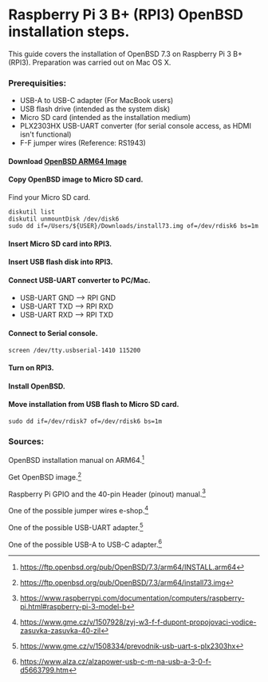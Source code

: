 # Raspberry Pi 3 B+ (RPI3) OpenBSD installation steps.
This guide covers the installation of OpenBSD 7.3 on Raspberry Pi 3 B+ (RPI3). Preparation was carried out on Mac OS X.
### Prerequisities:
- USB-A to USB-C adapter (For MacBook users)
- USB flash drive (intended as the system disk)
- Micro SD card (intended as the installation medium)
- PLX2303HX USB-UART converter (for serial console access, as HDMI isn't functional)
- F-F jumper wires (Reference: RS1943)
#### Download [OpenBSD ARM64 Image](https://ftp.openbsd.org/pub/OpenBSD/7.3/arm64/install73.img)
#### Copy OpenBSD image to Micro SD card.
Find your Micro SD card.
```
diskutil list
diskutil unmountDisk /dev/disk6
sudo dd if=/Users/${USER}/Downloads/install73.img of=/dev/rdisk6 bs=1m
```
#### Insert Micro SD card into RPI3.
#### Insert USB flash disk into RPI3.
#### Connect USB-UART converter to PC/Mac.
 - USB-UART GND --> RPI GND
 - USB-UART TXD --> RPI RXD 
 - USB-UART RXD --> RPI TXD
#### Connect to Serial console.
```screen /dev/tty.usbserial-1410 115200```
#### Turn on RPI3.
#### Install OpenBSD.
#### Move installation from USB flash to Micro SD card.
```sudo dd if=/dev/rdisk7 of=/dev/rdisk6 bs=1m```
### Sources:
OpenBSD installation manual on ARM64.[^1]
[^1]: https://ftp.openbsd.org/pub/OpenBSD/7.3/arm64/INSTALL.arm64

Get OpenBSD image.[^2]
[^2]: https://ftp.openbsd.org/pub/OpenBSD/7.3/arm64/install73.img

Raspberry Pi GPIO and the 40-pin Header (pinout) manual.[^3]
[^3]: https://www.raspberrypi.com/documentation/computers/raspberry-pi.html#raspberry-pi-3-model-b

One of the possible jumper wires e-shop.[^4]
[^4]: https://www.gme.cz/v/1507928/zyj-w3-f-f-dupont-propojovaci-vodice-zasuvka-zasuvka-40-zil

One of the possible USB-UART adapter.[^5]
[^5]: https://www.gme.cz/v/1508334/prevodnik-usb-uart-s-plx2303hx

One of the possible USB-A to USB-C adapter.[^6]
[^6]: https://www.alza.cz/alzapower-usb-c-m-na-usb-a-3-0-f-d5663799.htm
